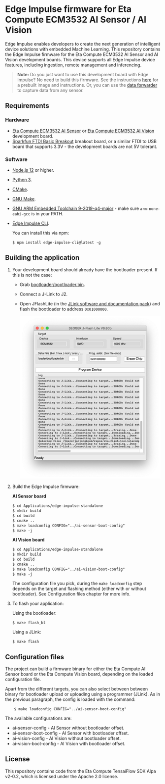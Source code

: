 # Edge Impulse firmware for Eta Compute ECM3532 AI Sensor / AI Vision

Edge Impulse enables developers to create the next generation of intelligent device solutions with embedded Machine Learning. This repository contains the Edge Impulse firmware for the Eta Compute ECM3532 AI Sensor and AI Vision development boards. This device supports all Edge Impulse device features, including ingestion, remote management and inferencing.

> **Note:** Do you just want to use this development board with Edge Impulse? No need to build this firmware. See the instructions [here](https://docs.edgeimpulse.com/docs/eta-compute-ecm3532-ai-sensor) for a prebuilt image and instructions. Or, you can use the [data forwarder](https://docs.edgeimpulse.com/docs/cli-data-forwarder) to capture data from any sensor.

## Requirements

### Hardware

* [Eta Compute ECM3532 AI Sensor](https://etacompute.com/products/) or [Eta Compute ECM3532 AI Vision](https://etacompute.com/products/) development board.
* [Sparkfun FTDI Basic Breakout](https://www.sparkfun.com/products/9873) breakout board, or a similar FTDI to USB board that supports 3.3V - the development boards are not 5V tolerant.

### Software

* [Node.js 12](https://nodejs.org/en/download/) or higher.
* [Python 3](https://www.python.org/download/releases/3.0/).
* [CMake](https://cmake.org).
* [GNU Make](https://www.gnu.org/software/make/).
* [GNU ARM Embedded Toolchain 9-2019-q4-major](https://developer.arm.com/tools-and-software/open-source-software/developer-tools/gnu-toolchain/gnu-rm/downloads) - make sure `arm-none-eabi-gcc` is in your PATH.
* [Edge Impulse CLI](https://docs.edgeimpulse.com/docs/cli-installation).

    You can install this via npm:

    ```
    $ npm install edge-impulse-cli@latest -g
    ```

## Building the application

1. Your development board should already have the bootloader present. If this is not the case:
    * Grab [bootloader/bootloader.bin](bootloader/bootloader.bin).
    * Connect a J-Link to J2.
    * Open JFlashLite (in the [JLink software and documentation pack](https://www.segger.com/downloads/jlink/)) and flash the bootloader to address `0x01000000`.

        ![Flash bootloader](images/flash_bootloader.png)

1. Build the Edge Impulse firmware:

    **AI Sensor board**

    ```
    $ cd Applications/edge-impulse-standalone
    $ mkdir build
    $ cd build
    $ cmake ..
    $ make loadconfig CONFIG="../ai-sensor-boot-config"
    $ make -j
    ```

    **AI Vision board**

    ```
    $ cd Applications/edge-impulse-standalone
    $ mkdir build
    $ cd build
    $ cmake ..
    $ make loadconfig CONFIG="../ai-vision-boot-config"
    $ make -j
    ```

    The configuration file you pick, during the `make loadconfig` step depends on the target and flashing method (either with or without bootloader). See Configuration files chapter for more info.

1. To flash your application:

    Using the bootloader:

    ```
    $ make flash_bl
    ```

    Using a JLink:

    ```
    $ make flash
    ```

## Configuration files

The project can build a firmware binary for either the Eta Compute AI Sensor board or the Eta Compute Vision board, depending on the loaded configuration file.

Apart from the different targets, you can also select between between binary for bootloader upload or uploading using a programmer (JLink).
As in the previous paragraph, the config is loaded with the command:

```
    $ make loadconfig CONFIG="../ai-sensor-boot-config"
```

The available configurations are:

* ai-sensor-config - AI Sensor without bootloader offset.
* ai-sensor-boot-config - AI Sensor with bootloader offset.
* ai-vision-config - AI Vision without bootloader offset.
* ai-vision-boot-config - AI Vision with bootloader offset.

## License

This repository contains code from the Eta Compute TensaiFlow SDK Alpa v2-0.2, which is licensed under the Apache 2.0 license.
